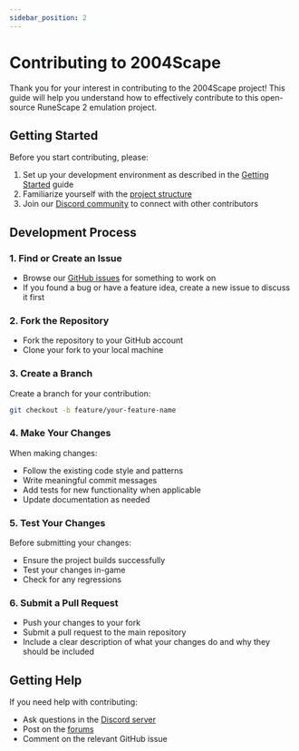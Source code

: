 ```yaml
---
sidebar_position: 2
---
```


# Contributing to 2004Scape

Thank you for your interest in contributing to the 2004Scape project! This guide will help you understand how to effectively contribute to this open-source RuneScape 2 emulation project.

## Getting Started

Before you start contributing, please:

1. Set up your development environment as described in the [Getting Started](./intro#getting-started) guide
2. Familiarize yourself with the [project structure](./server/overview)
3. Join our [Discord community](https://discord.gg/UZXdsTmuEs) to connect with other contributors

## Development Process

### 1. Find or Create an Issue

- Browse our [GitHub issues](https://github.com/2004Scape/Server/issues) for something to work on
- If you found a bug or have a feature idea, create a new issue to discuss it first

### 2. Fork the Repository

- Fork the repository to your GitHub account
- Clone your fork to your local machine

### 3. Create a Branch

Create a branch for your contribution:

```bash
git checkout -b feature/your-feature-name
```

### 4. Make Your Changes

When making changes:

- Follow the existing code style and patterns
- Write meaningful commit messages
- Add tests for new functionality when applicable
- Update documentation as needed

### 5. Test Your Changes

Before submitting your changes:

- Ensure the project builds successfully
- Test your changes in-game
- Check for any regressions

### 6. Submit a Pull Request

- Push your changes to your fork
- Submit a pull request to the main repository
- Include a clear description of what your changes do and why they should be included

## Getting Help

If you need help with contributing:

- Ask questions in the [Discord server](https://discord.gg/UZXdsTmuEs)
- Post on the [forums](https://lostcity.rs/)
- Comment on the relevant GitHub issue
